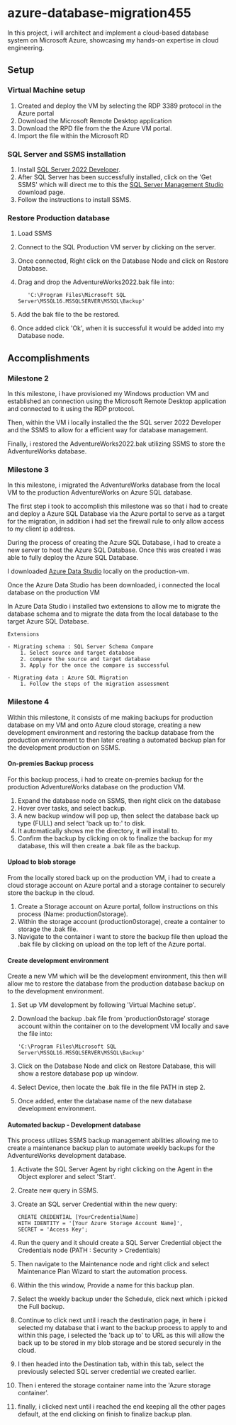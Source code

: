# azure-database-migration455

In this project, i will architect and implement a cloud-based database system on Microsoft Azure, showcasing my hands-on expertise in cloud engineering.

## Setup

### Virtual Machine setup

1. Created and deploy the VM by selecting the RDP 3389 protocol in the Azure portal
2. Download the Microsoft Remote Desktop application
3. Download the RPD file from the the Azure VM portal.
4. Import the file within the Microsoft RD

### SQL Server and SSMS installation

1. Install [SQL Server 2022 Developer](https://go.microsoft.com/fwlink/p/?linkid=2215158&clcid=0x809&culture=en-gb&country=gb).
2. After SQL Server has been successfully installed, click on the 'Get SSMS' which will direct me to this the [SQL Server Management Studio](https://learn.microsoft.com/en-us/sql/ssms/download-sql-server-management-studio-ssms?view=sql-server-ver16) download page.
3. Follow the instructions to install SSMS.

### Restore Production database

1.  Load SSMS
2.  Connect to the SQL Production VM server by clicking on the server.
3.  Once connected, Right click on the Database Node and click on Restore Database.
4.  Drag and drop the AdventureWorks2022.bak file into:

           'C:\Program Files\Microsoft SQL Server\MSSQL16.MSSQLSERVER\MSSQL\Backup'

5.  Add the bak file to the be restored.
6.  Once added click 'Ok', when it is successful it would be added into my Database node.

## Accomplishments

### Milestone 2

In this milestone, i have provisioned my Windows production VM and established an connection using the Microsoft Remote Desktop application and connected to it using the RDP protocol.

Then, within the VM i locally installed the the SQL server 2022 Developer and the SSMS to allow for a efficient way for database management.

Finally, i restored the AdventureWorks2022.bak utilizing SSMS to store the AdventureWorks database.

### Milestone 3

In this milestone, i migrated the AdventureWorks database from the local VM to the production AdventureWorks on Azure SQL database.

The first step i took to accomplish this milestone was so that i had to create and deploy a Azure SQL Database via the Azure portal to serve as a target for the migration, in addition i had set the firewall rule to only allow access to my client ip address.

During the process of creating the Azure SQL Database, i had to create a new server to host the Azure SQL Database. Once this was created i was able to fully deploy the Azure SQL Database.

I downloaded [Azure Data Studio](https://azure.microsoft.com/en-gb/products/data-studio) locally on the production-vm.

Once the Azure Data Studio has been downloaded, i connected the local database on the production VM

In Azure Data Studio i installed two extensions to allow me to migrate the database schema and to migrate the data from the local database to the target Azure SQL Database.

    Extensions

    - Migrating schema : SQL Server Schema Compare
        1. Select source and target database
        2. compare the source and target database
        3. Apply for the once the compare is successful

    - Migrating data : Azure SQL Migration
        1. Follow the steps of the migration assessment

### Milestone 4

Within this milestone, it consists of me making backups for production database on my VM and onto Azure cloud storage, creating a new development environment and restoring the backup database from the production environment to then later creating a automated backup plan for the development production on SSMS.

#### On-premies Backup process

For this backup process, i had to create on-premies backup for the production AdventureWorks database on the production VM.

1. Expand the database node on SSMS, then right click on the database
2. Hover over tasks, and select backup.
3. A new backup window will pop up, then select the database back up type (FULL) and select 'back up to:' to disk.
4. It automatically shows me the directory, it will install to.
5. Confirm the backup by clicking on ok to finalize the backup for my database, this will then create a .bak file as the backup.

#### Upload to blob storage

From the locally stored back up on the production VM, i had to create a cloud storage account on Azure portal and a storage container to securely store the backup in the cloud.

1. Create a Storage account on Azure portal, follow instructions on this process (Name: production0storage).
2. Within the storage account (production0storage), create a container to storage the .bak file.
3. Navigate to the container i want to store the backup file then upload the .bak file by clicking on upload on the top left of the Azure portal.

#### Create development environment

Create a new VM which will be the development environment, this then will allow me to restore the database from the production database backup on to the development environment.

1.  Set up VM development by following 'Virtual Machine setup'.
2.  Download the backup .bak file from 'production0storage' storage account within the container on to the development VM locally and save the file into:

        'C:\Program Files\Microsoft SQL Server\MSSQL16.MSSQLSERVER\MSSQL\Backup'

3.  Click on the Database Node and click on Restore Database, this will show a restore database pop up window.
4.  Select Device, then locate the .bak file in the file PATH in step 2.
5.  Once added, enter the database name of the new database development environment.

#### Automated backup - Development database

This process utilizes SSMS backup management abilities allowing me to create a maintenance backup plan to automate weekly backups for the AdventureWorks development database.

1.  Activate the SQL Server Agent by right clicking on the Agent in the Object explorer and select 'Start'.
2.  Create new query in SSMS.
3.  Create an SQL server Credential within the new query:

        CREATE CREDENTIAL [YourCredentialName]
        WITH IDENTITY = '[Your Azure Storage Account Name]',
        SECRET = 'Access Key';

4.  Run the query and it should create a SQL Server Credential object the Credentials node (PATH : Security > Credentials)

5.  Then navigate to the Maintenance node and right click and select Maintenance Plan Wizard to start the automation process.

6.  Within the this window, Provide a name for this backup plan.

7.  Select the weekly backup under the Schedule, click next which i picked the Full backup.

8.  Continue to click next until i reach the destination page, in here i selected my database that i want to the backup process to apply to and within this page, i selected the 'back up to' to URL as this will allow the back up to be stored in my blob storage and be stored securely in the cloud.

9.  I then headed into the Destination tab, within this tab, select the previously selected SQL server credential we created earlier.

10. Then i entered the storage container name into the 'Azure storage container'.

11. finally, i clicked next until i reached the end keeping all the other pages default, at the end clicking on finish to finalize backup plan.
